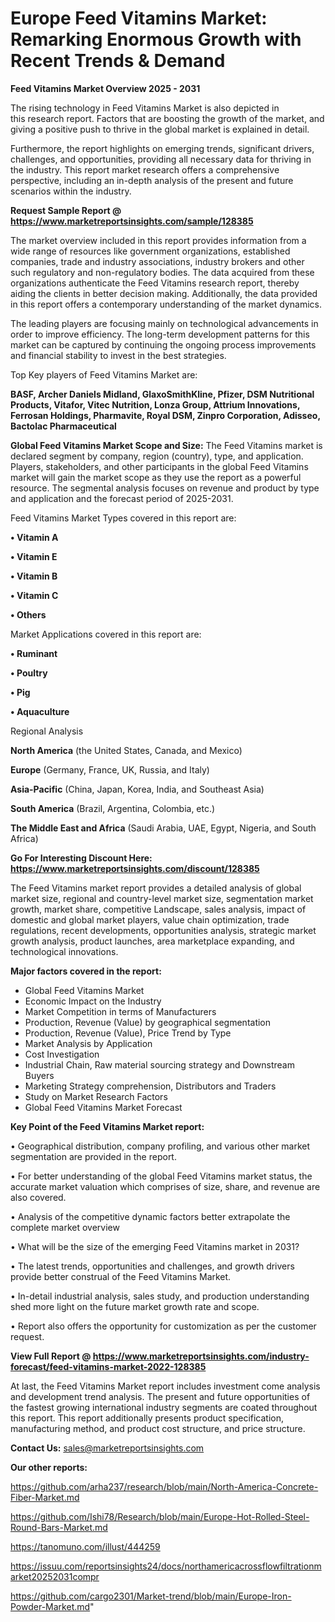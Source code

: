 # Europe Feed Vitamins Market: Remarking Enormous Growth with Recent Trends & Demand

<Strong> Feed Vitamins Market Overview 2025 - 2031</strong>

The rising technology in Feed Vitamins Market is also depicted in this research report. Factors that are boosting the growth of the market, and giving a positive push to thrive in the global market is explained in detail.

Furthermore, the report highlights on emerging trends, significant drivers, challenges, and opportunities, providing all necessary data for thriving in the industry. This report market research offers a comprehensive perspective, including an in-depth analysis of the present and future scenarios within the industry.

<strong>Request Sample Report @ <a href=https://www.marketreportsinsights.com/sample/128385>https://www.marketreportsinsights.com/sample/128385</a></strong>

The market overview included in this report provides information from a wide range of resources like government organizations, established companies, trade and industry associations, industry brokers and other such regulatory and non-regulatory bodies. The data acquired from these organizations authenticate the Feed Vitamins research report, thereby aiding the clients in better decision making. Additionally, the data provided in this report offers a contemporary understanding of the market dynamics.

The leading players are focusing mainly on technological advancements in order to improve efficiency. The long-term development patterns for this market can be captured by continuing the ongoing process improvements and financial stability to invest in the best strategies.

Top Key players of Feed Vitamins Market are:

<strong>BASF, Archer Daniels Midland, GlaxoSmithKline, Pfizer, DSM Nutritional Products, Vitafor, Vitec Nutrition, Lonza Group, Attrium Innovations, Ferrosan Holdings, Pharmavite, Royal DSM, Zinpro Corporation, Adisseo, Bactolac Pharmaceutical</strong>

<strong><b>Global Feed Vitamins Market Scope and Size:</b></strong>
The Feed Vitamins market is declared segment by company, region (country), type, and application. Players, stakeholders, and other participants in the global Feed Vitamins market will gain the market scope as they use the report as a powerful resource. The segmental analysis focuses on revenue and product by type and application and the forecast period of 2025-2031.

Feed Vitamins Market Types covered in this report are:

<strong>• Vitamin A

• Vitamin E

• Vitamin B

• Vitamin C

• Others</strong>

Market Applications covered in this report are:

<strong>• Ruminant

• Poultry

• Pig

• Aquaculture</strong> 

Regional Analysis

<strong>North America</strong> (the United States, Canada, and Mexico)

<strong>Europe</strong> (Germany, France, UK, Russia, and Italy)

<strong>Asia-Pacific</strong> (China, Japan, Korea, India, and Southeast Asia)

<strong>South America</strong> (Brazil, Argentina, Colombia, etc.)

<strong>The Middle East and Africa</strong> (Saudi Arabia, UAE, Egypt, Nigeria, and South Africa)

<strong>Go For Interesting Discount Here: <a href=https://www.marketreportsinsights.com/discount/128385>https://www.marketreportsinsights.com/discount/128385</a></strong>

The Feed Vitamins market report provides a detailed analysis of global market size, regional and country-level market size, segmentation market growth, market share, competitive Landscape, sales analysis, impact of domestic and global market players, value chain optimization, trade regulations, recent developments, opportunities analysis, strategic market growth analysis, product launches, area marketplace expanding, and technological innovations.

<strong><b>Major factors covered in the report:</b></strong>
<ul>
  <li>Global Feed Vitamins Market </li>
  <li>Economic Impact on the Industry</li>
  <li>Market Competition in terms of Manufacturers</li>
  <li>Production, Revenue (Value) by geographical segmentation</li>
  <li>Production, Revenue (Value), Price Trend by Type</li>
  <li>Market Analysis by Application</li>
  <li>Cost Investigation</li>
  <li>Industrial Chain, Raw material sourcing strategy and Downstream Buyers</li>
  <li>Marketing Strategy comprehension, Distributors and Traders</li>
  <li>Study on Market Research Factors</li>
  <li>Global Feed Vitamins Market Forecast</li>
</ul>

<strong><b>Key Point of the Feed Vitamins Market report:</b></strong>

• Geographical distribution, company profiling, and various other market segmentation are provided in the report.

• For better understanding of the global Feed Vitamins market status, the accurate market valuation which comprises of size, share, and revenue are also covered.

• Analysis of the competitive dynamic factors better extrapolate the complete market overview

• What will be the size of the emerging Feed Vitamins market in 2031?

• The latest trends, opportunities and challenges, and growth drivers provide better construal of the Feed Vitamins Market.

• In-detail industrial analysis, sales study, and production understanding shed more light on the future market growth rate and scope.

• Report also offers the opportunity for customization as per the customer request.

<strong><b>View Full Report @ <a href=https://www.marketreportsinsights.com/industry-forecast/feed-vitamins-market-2022-128385>https://www.marketreportsinsights.com/industry-forecast/feed-vitamins-market-2022-128385</a></b></strong>


At last, the Feed Vitamins Market report includes investment come analysis and development trend analysis. The present and future opportunities of the fastest growing international industry segments are coated throughout this report. This report additionally presents product specification, manufacturing method, and product cost structure, and price structure.

<strong>Contact Us:</strong>
sales@marketreportsinsights.com

<strong>Our other reports:</strong>

<a href=https://github.com/arha237/research/blob/main/North-America-Concrete-Fiber-Market.md>https://github.com/arha237/research/blob/main/North-America-Concrete-Fiber-Market.md</a>

<a href=https://github.com/Ishi78/Research/blob/main/Europe-Hot-Rolled-Steel-Round-Bars-Market.md>https://github.com/Ishi78/Research/blob/main/Europe-Hot-Rolled-Steel-Round-Bars-Market.md</a>

<a href=https://tanomuno.com/illust/444259>https://tanomuno.com/illust/444259</a>

<a href=https://issuu.com/reportsinsights24/docs/northamericacrossflowfiltrationmarket20252031compr>https://issuu.com/reportsinsights24/docs/northamericacrossflowfiltrationmarket20252031compr</a>

<a href=https://github.com/cargo2301/Market-trend/blob/main/Europe-Iron-Powder-Market.md>https://github.com/cargo2301/Market-trend/blob/main/Europe-Iron-Powder-Market.md</a>"
